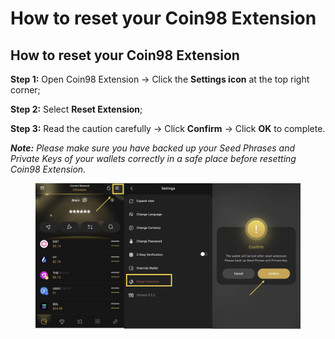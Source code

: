 # How to reset your Coin98 Extension

## How to reset your Coin98 Extension  <a href="#docs-internal-guid-ca17cf0d-7fff-fa1c-d963-770e9e83941d" id="docs-internal-guid-ca17cf0d-7fff-fa1c-d963-770e9e83941d"></a>

**Step 1:** Open Coin98 Extension → Click the **Settings icon** at the top right corner;

‌**Step 2:** Select **Reset Extension**;

**Step 3:** Read the caution carefully  → Click **Confirm** → Click **OK** to complete.

_**Note:** Please make sure you have backed up your Seed Phrases and Private Keys of your wallets correctly in a safe place before resetting Coin98 Extension._

<figure><img src="../../../../.gitbook/assets/Screenshot 0005-11-28 at 15.02.59.png" alt=""><figcaption></figcaption></figure>

